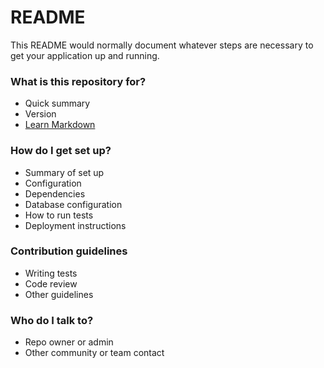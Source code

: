 # README

This README would normally document whatever steps are necessary to get your application up and running.

### What is this repository for?

* Quick summary
* Version
* [Learn Markdown](https://bitbucket.org/tutorials/markdowndemo)

### How do I get set up?

* Summary of set up
* Configuration
* Dependencies
* Database configuration
* How to run tests
* Deployment instructions

### Contribution guidelines

* Writing tests
* Code review
* Other guidelines

### Who do I talk to?

* Repo owner or admin
* Other community or team contact